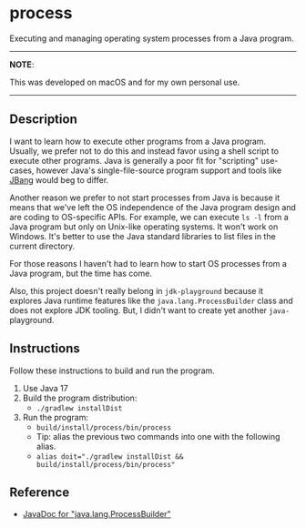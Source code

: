 # process

Executing and managing operating system processes from a Java program.

---
**NOTE**:

This was developed on macOS and for my own personal use.

---

## Description

I want to learn how to execute other programs from a Java program. Usually, we prefer not to do this and instead favor
using a shell script to execute other programs. Java is generally a poor fit for "scripting" use-cases, however Java's
single-file-source program support and tools like [JBang](https://github.com/jbangdev/jbang) would beg to differ.

Another reason we prefer to not start processes from Java is because it means that we've left the OS independence of the
Java program design and are coding to OS-specific APIs. For example, we can execute `ls -l` from a Java program but only
on Unix-like operating systems. It won't work on Windows. It's better to use the Java standard libraries to list files
in the current directory.

For those reasons I haven't had to learn how to start OS processes from a Java program, but the time has come.

Also, this project doesn't really belong in `jdk-playground` because it explores Java runtime features like the `java.lang.ProcessBuilder`
class and does not explore JDK tooling. But, I didn't want to create yet another `java-` playground.

## Instructions

Follow these instructions to build and run the program.

1. Use Java 17
2. Build the program distribution:
   * `./gradlew installDist`
3. Run the program:
   * `build/install/process/bin/process`
   * Tip: alias the previous two commands into one with the following alias.
   * `alias doit="./gradlew installDist && build/install/process/bin/process"`

## Reference

* [JavaDoc for "java.lang.ProcessBuilder"](https://docs.oracle.com/en/java/javase/17/docs/api/java.base/java/lang/ProcessBuilder.html)
